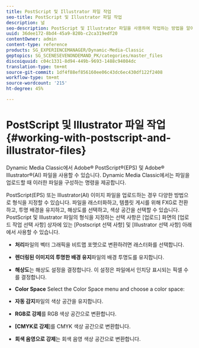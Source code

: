 ```yaml
---
title: PostScript 및 Illustrator 파일 작업
seo-title: PostScript 및 Illustrator 파일 작업
description: 널
seo-description: PostScript 및 Illustrator 파일을 사용하여 작업하는 방법을 알아봅니다.
uuid: 36dee172-8bd4-45a9-820b-c2ca319edf20
contentOwner: admin
content-type: reference
products: SG_EXPERIENCEMANAGER/Dynamic-Media-Classic
geptopics: SG_SCENESEVENONDEMAND_PK/categories/master_files
discoiquuid: c04c1331-8d94-449b-9693-1488c94084dc
translation-type: tm+mt
source-git-commit: 1df4f88ef856160ee06c43dc6ec430df122f2408
workflow-type: tm+mt
source-wordcount: '215'
ht-degree: 45%

---
```



# PostScript 및 Illustrator 파일 작업{#working-with-postscript-and-illustrator-files}

Dynamic Media Classic에서 Adobe® PostScript®(EPS) 및 Adobe® Illustrator®(AI) 파일을 사용할 수 있습니다. Dynamic Media Classic에서는 파일을 업로드할 때 이러한 파일을 구성하는 명령을 제공합니다.

PostScript(EPS) 또는 Illustrator(AI) 이미지 파일을 업로드하는 경우 다양한 방법으로 형식을 지정할 수 있습니다. 파일을 래스터화하고, 템플릿 게시를 위해 FXG로 전환하고, 투명 배경을 유지하고, 해상도를 선택하고, 색상 공간을 선택할 수 있습니다. PostScript 및 Illustrator 파일의 형식을 지정하는 선택 사항은 [업로드] 화면의 [업로드 작업 선택 사항] 상자에 있는 [Postscript 선택 사항] 및 [Illustrator 선택 사항] 아래에서 사용할 수 있습니다.

* **처리**&#x200B;파일의 벡터 그래픽을 비트맵 포맷으로 변환하려면 래스터화를 선택합니다.

* **렌더링된 이미지의 투명한 배경 유지**&#x200B;파일의 배경 투명도를 유지합니다.

* **해상도**&#x200B;는 해상도 설정을 결정합니다. 이 설정은 파일에서 인치당 표시되는 픽셀 수를 결정합니다.

* **Color Space**
Select the Color Space menu and choose a color space:

* **자동 감지**&#x200B;파일의 색상 공간을 유지합니다.

* **RGB로 강제**&#x200B;를 RGB 색상 공간으로 변환합니다.

* **[CMYK로 강제**]를 CMYK 색상 공간으로 변환합니다.

* **회색 음영으로 강제**&#x200B;는 회색 음영 색상 공간으로 변환합니다.
